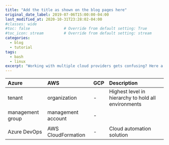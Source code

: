 ```yaml
---
title: "Add the title as shown on the blog pages here"
original_date_label: 2019-07-06T15:00:00-04:00
last_modified_at: 2020-10-31T23:28:02-04:00
#classes: wide
#toc: false               # Override from default setting: True
#toc_icon: stream         # Override from default setting: stream
categories:
  - blog
  - tutorial
tags:
  - bash
  - linux
excerpt: "Working with multiple cloud providers gets confusing? Here a terminology comparison to get started easier."
---
```


| Azure | AWS | GCP | Description |
| :--- | :--- | :--- | :--- |
| tenant | organization | - | Highest level in hierarchy to hold all environments |
| management group | management account | - |  |
|  |  |  |  |
| Azure DevOps | AWS CloudFormation | - | Cloud automation solution |
